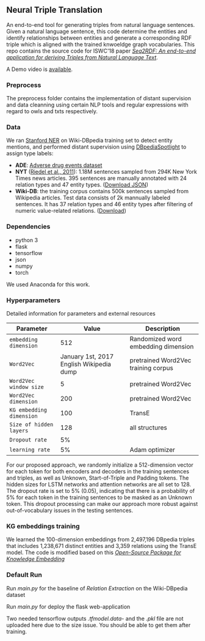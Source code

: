 ## Neural Triple Translation

An end-to-end tool for generating triples from natural language sentences. Given a natural language sentence, this code determine the entities and identify relationships between entities and generate a corresponding RDF triple which is aligned with the trained knwoeldge graph vocabularies. This repo contains the source code for ISWC'18 paper *[Seq2RDF: An end-to-end application for deriving Triples from Natural Language Text](https://arxiv.org/abs/1807.01763)*.

A Demo video is [available](https://youtu.be/ssiQEDF-HHE).

### Preprocess

The preprocess folder contains the implementation of distant supervision and data cleanning using certain NLP tools and regular expressions with regard to owls and txts respectively.

### Data

We ran [Stanford NER](https://nlp.stanford.edu/software/CRF-NER.shtml) on Wiki-DBpedia training set to detect entity mentions, and performed distant supervision using [DBpediaSpotlight](https://github.com/dbpedia-spotlight/dbpedia-spotlight) to assign type labels:

   * **ADE**: [Adverse drug events dataset](https://sites.google.com/site/adecorpus/) 
   * **NYT** ([Riedel et al., 2011](https://pdfs.semanticscholar.org/db55/0f7af299157c67d7f1874bf784dca10ce4a9.pdf)): 1.18M sentences sampled from 294K New York Times news articles. 395 sentences are manually annotated with 24 relation types and 47 entity types. ([Download JSON](https://drive.google.com/drive/folders/0B--ZKWD8ahE4UktManVsY1REOUk?usp=sharing))
   * **Wiki-DB**: the training corpus contains 500k sentences sampled from Wikipedia articles. Test data consists of 2k mannually labeled sentences. It has 37 relation types and 46 entity types after filtering of numeric value-related relations. ([Download](http://blender04.cs.rpi.edu/~zhangt13/))

### Dependencies

* python 3
* flask
* tensorflow
* json
* numpy
* torch

We used Anaconda for this work.

### Hyperparameters

Detailed information for parameters and external resources

Parameter | Value | Description
--- | --- | ---
`embedding dimension` | 512 | Randomized word embedding dimension
`Word2Vec` | January 1st, 2017 English Wikipedia dump | pretrained Word2Vec training corpus
`Word2Vec window size` | 5 | pretrained Word2Vec 
`Word2Vec dimension` | 200 | pretrained Word2Vec
`KG embedding dimension` | 100 | TransE
`Size of hidden layers` | 128  | all structures
`Dropout rate` | 5%  | 
`learning rate` | 5%  | Adam optimizer

For our proposed approach, we randomly initialize a 512-dimension vector for each token for both encoders and decoders in the training sentences and triples, as well as Unknown, Start-of-Triple and Padding tokens. The hidden sizes for LSTM networks and attention networks are all set to 128. The dropout rate is set to 5% (0.05), indicating that there is a probability of 5% for each token in the training sentences to be masked as an Unknown token. This dropout processing can make our approach more robust against out-of-vocabulary issues in the testing sentences.


### KG embeddings training

We learned the 100-dimension embeddings from 2,497,196 DBpedia triples that includes 1,238,671 distinct entities and 3,359 relations using the TransE model. The code is modified based on this *[Open-Source Package for Knowledge Embedding](https://github.com/thunlp/OpenKE)*

### Default Run

Run *main.py* for the baseline of *Relation Extraction* on the Wiki-DBpedia dataset

Run *main.py* for deploy the flask web-application

Two needed tensorflow outputs *.tfmodel.data-* and the *.pkl* file are not uploaded here due to the size issue. You should be able to get them after training.
